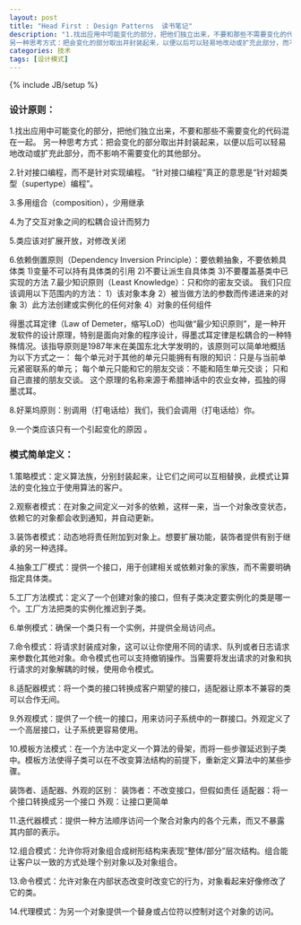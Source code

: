 ```yaml
---
layout: post
title: "Head First : Design Patterns  读书笔记"
description: "1.找出应用中可能变化的部分，把他们独立出来，不要和那些不需要变化的代码混在一起。
另一种思考方式：把会变化的部分取出并封装起来，以便以后可以轻易地改动或扩充此部分，而不影响不需要变化的其他部分。"
categories: 技术
tags: [设计模式]
---
```

{% include JB/setup %}


### 设计原则：   

1.找出应用中可能变化的部分，把他们独立出来，不要和那些不需要变化的代码混在一起。
另一种思考方式：把会变化的部分取出并封装起来，以便以后可以轻易地改动或扩充此部分，而不影响不需要变化的其他部分。

2.针对接口编程，而不是针对实现编程。
“针对接口编程”真正的意思是“针对超类型（supertype）编程”。

3.多用组合（composition），少用继承

4.为了交互对象之间的松耦合设计而努力

5.类应该对扩展开放，对修改关闭

6.依赖倒置原则（Dependency Inversion Principle）：要依赖抽象，不要依赖具体类
	1)变量不可以持有具体类的引用
	2)不要让派生自具体类
	3)不要覆盖基类中已实现的方法
7.最少知识原则（Least Knowledge）：只和你的密友交谈。
	我们只应该调用以下范围内的方法：
	1）该对象本身
	2）被当做方法的参数而传递进来的对象
	3）此方法创建或实例化的任何对象
	4）对象的任何组件   
	
得墨忒耳定律（Law of Demeter，缩写LoD）也叫做“最少知识原则”，是一种开发软件的设计原理，特别是面向对象的程序设计，得墨忒耳定律是松耦合的一种特殊情况。该指导原则是1987年末在美国东北大学发明的，该原则可以简单地概括为以下方式之一：
每个单元对于其他的单元只能拥有有限的知识：只是与当前单元紧密联系的单元；
每个单元只能和它的朋友交谈：不能和陌生单元交谈；
只和自己直接的朋友交谈。
这个原理的名称来源于希腊神话中的农业女神，孤独的得墨忒耳。

8.好莱坞原则：别调用（打电话给）我们，我们会调用（打电话给）你。

9.一个类应该只有一个引起变化的原因 。


### 模式简单定义：   

1.策略模式：定义算法族，分别封装起来，让它们之间可以互相替换，此模式让算法的变化独立于使用算法的客户。

2.观察者模式：在对象之间定义一对多的依赖，这样一来，当一个对象改变状态，依赖它的对象都会收到通知，并自动更新。

3.装饰者模式：动态地将责任附加到对象上。想要扩展功能，装饰者提供有别于继承的另一种选择。

4.抽象工厂模式：提供一个接口，用于创建相关或依赖对象的家族，而不需要明确指定具体类。

5.工厂方法模式：定义了一个创建对象的接口，但有子类决定要实例化的类是哪一个。工厂方法把类的实例化推迟到子类。

6.单例模式：确保一个类只有一个实例，并提供全局访问点。

7.命令模式：将请求封装成对象，这可以让你使用不同的请求、队列或者日志请求来参数化其他对象。命令模式也可以支持撤销操作。当需要将发出请求的对象和执行请求的对象解耦的时候，使用命令模式。

8.适配器模式：将一个类的接口转换成客户期望的接口，适配器让原本不兼容的类可以合作无间。

9.外观模式：提供了一个统一的接口，用来访问子系统中的一群接口。外观定义了一个高层接口，让子系统更容易使用。

10.模板方法模式：在一个方法中定义一个算法的骨架，而将一些步骤延迟到子类中。模板方法使得子类可以在不改变算法结构的前提下，重新定义算法中的某些步骤。

装饰者、适配器、外观的区别：
装饰者：不改变接口，但假如责任
适配器：将一个接口转换成另一个接口
外观：让接口更简单

11.迭代器模式：提供一种方法顺序访问一个聚合对象内的各个元素，而又不暴露其内部的表示。

12.组合模式：允许你将对象组合成树形结构来表现“整体/部分”层次结构。组合能让客户以一致的方式处理个别对象以及对象组合。

13.命令模式：允许对象在内部状态改变时改变它的行为，对象看起来好像修改了它的类。

14.代理模式：为另一个对象提供一个替身或占位符以控制对这个对象的访问。
